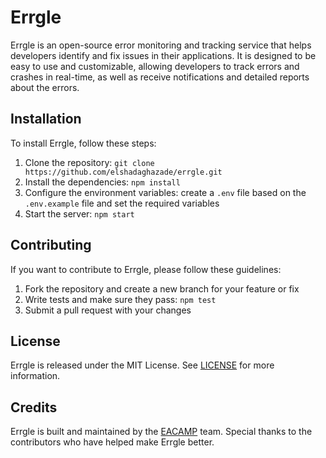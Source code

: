 # Errgle

Errgle is an open-source error monitoring and tracking service that helps developers identify and fix issues in their applications. It is designed to be easy to use and customizable, allowing developers to track errors and crashes in real-time, as well as receive notifications and detailed reports about the errors.

## Installation

To install Errgle, follow these steps:

1. Clone the repository: `git clone https://github.com/elshadaghazade/errgle.git`
2. Install the dependencies: `npm install`
3. Configure the environment variables: create a `.env` file based on the `.env.example` file and set the required variables
4. Start the server: `npm start`

## Contributing

If you want to contribute to Errgle, please follow these guidelines:

1. Fork the repository and create a new branch for your feature or fix
2. Write tests and make sure they pass: `npm test`
3. Submit a pull request with your changes

## License

Errgle is released under the MIT License. See [LICENSE](LICENSE) for more information.

## Credits

Errgle is built and maintained by the [EACAMP](https://www.eacampschool.com) team. Special thanks to the contributors who have helped make Errgle better.